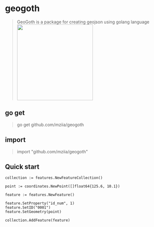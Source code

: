 # geogoth

> GeoGoth is a package for creating geojson using golang language <img src="https://user-images.githubusercontent.com/24193681/40360416-d803582e-5dce-11e8-9998-d01980f0affa.png" width="250">

## go get
> go get github.com/mziia/geogoth

## import
> import "github.com/mziia/geogoth"


## Quick start

```
collection := features.NewFeatureCollection() 

point := coordinates.NewPoint([]float64{125.6, 10.1}) 

feature := features.NewFeature()  
                    
feature.SetProperty("id_num", 1)
feature.SetID("0001")
feature.SetGeometry(point)
	
collection.AddFeature(feature)
```
